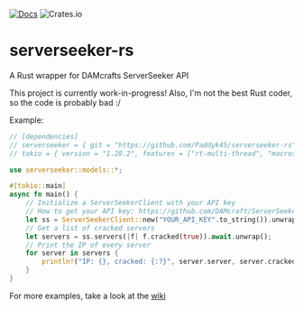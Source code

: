 [![Docs](https://img.shields.io/badge/docs-online-informational)](https://docs.rs/serverseeker)
![Crates.io](https://img.shields.io/crates/d/serverseeker)

# serverseeker-rs
A Rust wrapper for DAMcrafts ServerSeeker API

This project is currently work-in-progress!
Also, I'm not the best Rust coder, so the code is probably bad :/

Example:
```rust
// [dependencies]
// serverseeker = { git = "https://github.com/Paddyk45/serverseeker-rs" }
// tokio = { version = "1.28.2", features = ["rt-multi-thread", "macros"] }

use serverseeker::models::*;

#[tokio::main]
async fn main() {
    // Initialize a ServerSeekerClient with your API key
    // How to get your API key: https://github.com/DAMcraft/ServerSeekerAPI-docs
    let ss = ServerSeekerClient::new("YOUR_API_KEY".to_string()).unwrap();
    // Get a list of cracked servers
    let servers = ss.servers(|f| f.cracked(true)).await.unwrap();
    // Print the IP of every server
    for server in servers {
        println!("IP: {}, cracked: {:?}", server.server, server.cracked);
    }
}

```
For more examples, take a look at the [wiki](https://github.com/Paddyk45/serverseeker-rs/wiki)
